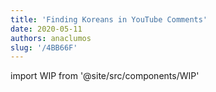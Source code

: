 ```yaml
---
title: 'Finding Koreans in YouTube Comments'
date: 2020-05-11
authors: anaclumos
slug: '/4BB66F'
---
```


import WIP from '@site/src/components/WIP'

<WIP state="translating" />
